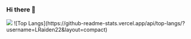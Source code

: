 ### Hi there 👋
<picture>
  <source
    srcset="https://github-readme-stats.vercel.app/api?username=LRaiden22&show_icons=true&theme=dark"
    media="(prefers-color-scheme: dark)"
  />
  <source
    srcset="https://github-readme-stats.vercel.app/api?username=LRaiden22&show_icons=true"
    media="(prefers-color-scheme: light), (prefers-color-scheme: no-preference)"
  />
  <img src="https://github-readme-stats.vercel.app/api?username=LRaiden22&show_icons=true" />
</picture>
![Top Langs](https://github-readme-stats.vercel.app/api/top-langs/?username=LRaiden22&layout=compact)
<!--
**LRaiden22/LRaiden22** is a ✨ _special_ ✨ repository because its `README.md` (this file) appears on your GitHub profile.

Here are some ideas to get you started:

- 🔭 I’m currently working on ...
- 🌱 I’m currently learning ...
- 👯 I’m looking to collaborate on ...
- 🤔 I’m looking for help with ...
- 💬 Ask me about ...
- 📫 How to reach me: ...
- 😄 Pronouns: ...
- ⚡ Fun fact: ...
-->
